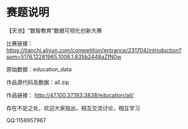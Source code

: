 # 赛题说明
【天池】“数智教育”数据可视化创新大赛

比赛链接：https://tianchi.aliyun.com/competition/entrance/231704/introduction?spm=5176.12281965.1006.1.835b2448aZfN0w

原始数据：education_data

作品源代码及数据：all.zip

作品链接： http://47.100.37.193:3838/education/all/

存在不足之处，欢迎大家指出，相互交流讨论，相互学习

QQ:1156957967
